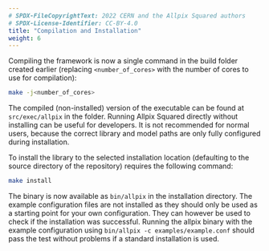 ```yaml
---
# SPDX-FileCopyrightText: 2022 CERN and the Allpix Squared authors
# SPDX-License-Identifier: CC-BY-4.0
title: "Compilation and Installation"
weight: 6
---
```


Compiling the framework is now a single command in the build folder created earlier (replacing `<number_of_cores>` with the
number of cores to use for compilation):

```sh
make -j<number_of_cores>
```

The compiled (non-installed) version of the executable can be found at `src/exec/allpix` in the folder. Running Allpix
Squared directly without installing can be useful for developers. It is not recommended for normal users, because the correct
library and model paths are only fully configured during installation.

To install the library to the selected installation location (defaulting to the source directory of the repository) requires
the following command:

```sh
make install
```

The binary is now available as `bin/allpix` in the installation directory. The example configuration files are not installed
as they should only be used as a starting point for your own configuration. They can however be used to check if the
installation was successful. Running the allpix binary with the example configuration using
`bin/allpix -c examples/example.conf` should pass the test without problems if a standard installation is used.
